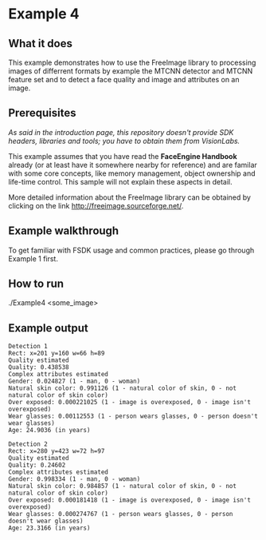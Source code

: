 # Example 4
## What it does
This example demonstrates how to use the FreeImage library to processing images of differrent formats by example the MTCNN detector and MTCNN feature set and to detect a face quality and image and attributes on an image.

## Prerequisites
*As said in the introduction page, this repository doesn't provide SDK headers, libraries and tools; you have to obtain them from VisionLabs.*

This example assumes that you have read the **FaceEngine Handbook** already (or at least have it somewhere nearby for reference) and are familar with some core concepts, like memory management, object ownership and life-time control. This sample will not explain these aspects in detail.

More detailed information about the FreeImage library can be obtained by clicking on the link http://freeimage.sourceforge.net/.

## Example walkthrough
To get familiar with FSDK usage and common practices, please go through Example 1 first.

## How to run
./Example4 <some_image>

## Example output
```
Detection 1
Rect: x=201 y=160 w=66 h=89
Quality estimated
Quality: 0.438538
Complex attributes estimated
Gender: 0.024827 (1 - man, 0 - woman)
Natural skin color: 0.991126 (1 - natural color of skin, 0 - not natural color of skin color)
Over exposed: 0.000221025 (1 - image is overexposed, 0 - image isn't overexposed)
Wear glasses: 0.00112553 (1 - person wears glasses, 0 - person doesn't wear glasses)
Age: 24.9036 (in years)

Detection 2
Rect: x=280 y=423 w=72 h=97
Quality estimated
Quality: 0.24602
Complex attributes estimated
Gender: 0.998334 (1 - man, 0 - woman)
Natural skin color: 0.984857 (1 - natural color of skin, 0 - not natural color of skin color)
Over exposed: 0.000181418 (1 - image is overexposed, 0 - image isn't overexposed)
Wear glasses: 0.000274767 (1 - person wears glasses, 0 - person doesn't wear glasses)
Age: 23.3166 (in years)
```
